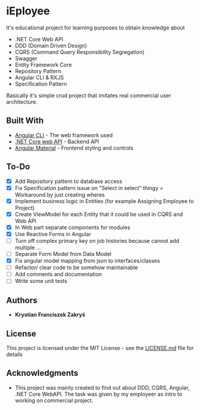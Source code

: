 # iEployee

It's educational project for learning purposes to obtain knowledge about
* .NET Core Web API
* DDD (Domain Driven Design)
* CQRS (Command Query Responsibility Segregation)
* Swagger
* Entity Framework Core
* Repository Pattern
* Angular CLI & RXJS
* Specification Pattern

Basically it's simple crud project that imitates real commercial user architecture.



## Built With

* [Angular CLI](https://angular.io/docs) - The web framework used
* [.NET Core web API](https://docs.microsoft.com/pl-pl/aspnet/core/tutorials/first-web-api?view=aspnetcore-3.1&tabs=visual-studio) - Backend API
* [Angular Material](https://material.angular.io/guides) - Frontend styling and controls



## To-Do
- [x] Add Repository pattern to database access
- [x] Fix Specification pattern issue on "Select in select" thingy = Workaround by just creating wheres
- [x] Implement business logic in Entities (for example Assigning Employee to Project)
- [x] Create ViewModel for each Entity that it could be used in CQRS and Web API
- [x] In Web part separate components for modules
- [x] Use Reactive Forms in Angular
- [ ] Turn off complex primary key on job histories because cannot add multiple ...
- [ ] Separate Form Model from Data Model
- [x] Fix angular model mapping from json to interfaces/classes
- [ ] Refactor/ clear code to be somehow maintainable
- [ ] Add comments and documentation
- [ ] Write some unit tests

## Authors

* **Krystian Franciszek Zakryś** 

## License

This project is licensed under the MIT License - see the [LICENSE.md](LICENSE.md) file for details

## Acknowledgments

* This project was mainly created to find out about DDD, CQRS, Angular, .NET Core WebAPI. The task was given by my employeer as intro to working on commercial project.

